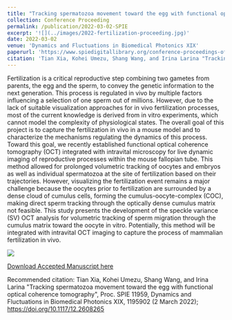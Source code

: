 ```yaml
---
title: "Tracking spermatozoa movement toward the egg with functional optical coherence tomography"
collection: Conference Proceeding
permalink: /publication/2022-03-02-SPIE
excerpt: '![](../images/2022-fertilization-proceeding.jpg)'
date: 2022-03-02
venue: 'Dynamics and Fluctuations in Biomedical Photonics XIX'
paperurl: 'https://www.spiedigitallibrary.org/conference-proceedings-of-spie/11959/1195902/Tracking-spermatozoa-movement-toward-the-egg-with-functional--optical/10.1117/12.2608265.short?SSO=1'
citation: 'Tian Xia, Kohei Umezu, Shang Wang, and Irina Larina "Tracking spermatozoa movement toward the egg with functional optical coherence tomography", Proc. SPIE 11959, Dynamics and Fluctuations in Biomedical Photonics XIX, 1195902 (2 March 2022); https://doi.org/10.1117/12.2608265'
---
```


Fertilization is a critical reproductive step combining two gametes from parents, the egg and the sperm, to convey the genetic information to the next generation. This process is regulated in vivo by multiple factors influencing a selection of one sperm out of millions. However, due to the lack of suitable visualization approaches for in vivo fertilization processes, most of the current knowledge is derived from in vitro experiments, which cannot model the complexity of physiological states. The overall goal of this project is to capture the fertilization in vivo in a mouse model and to characterize the mechanisms regulating the dynamics of this process. Toward this goal, we recently established functional optical coherence tomography (OCT) integrated with intravital microscopy for live dynamic imaging of reproductive processes within the mouse fallopian tube. This method allowed for prolonged volumetric tracking of oocytes and embryos as well as individual spermatozoa at the site of fertilization based on their trajectories. However, visualizing the fertilization event remains a major challenge because the oocytes prior to fertilization are surrounded by a dense cloud of cumulus cells, forming the cumulus-oocyte-complex (COC), making direct sperm tracking through the optically dense cumulus matrix not feasible. This study presents the development of the speckle variance (SV) OCT analysis for volumetric tracking of sperm migration through the cumulus matrix toward the oocyte in vitro. Potentially, this method will be integrated with intravital OCT imaging to capture the process of mammalian fertilization in vivo.

![](../images/2022-fertilization-proceeding.jpg)

[Download Accepted Manuscript here](https://www.spiedigitallibrary.org/conference-proceedings-of-spie/11959/1195902/Tracking-spermatozoa-movement-toward-the-egg-with-functional--optical/10.1117/12.2608265.short?SSO=1)

Recommended citation: Tian Xia, Kohei Umezu, Shang Wang, and Irina Larina "Tracking spermatozoa movement toward the egg with functional optical coherence tomography", Proc. SPIE 11959, Dynamics and Fluctuations in Biomedical Photonics XIX, 1195902 (2 March 2022); https://doi.org/10.1117/12.2608265


